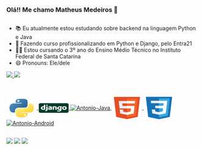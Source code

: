 ### Olá!! Me chamo Matheus Medeiros 👋

  ##

- 📚 Eu atualmente estou estudando sobre backend na linguagem Python e Java
- 🌱 Fazendo curso profissionalizando em Python e Django, pelo Entra21
- 👨‍🎓 Estou cursando o 3º ano do Ensino Médio Técnico no Instituto Federal de Santa Catarina 
- 😄 Pronouns: Ele/dele
<div>
  <a href="https://github.com/MMedeiros03">
  <img height="180em" src="https://github-readme-stats.vercel.app/api?username=MMedeiros03&show_icons=true&theme=dark&include_all_commits=true&count_private=true"/>
  <img height="180em" src="https://github-readme-stats.vercel.app/api/top-langs/?username=MMedeiros03&layout=compact&langs_count=7&theme=dark"/>
</div>

  ##
  
<div style="display: inline_block"><br>
  <img align="center" alt="Antonio-Python" height="60" width="80" src="https://raw.githubusercontent.com/devicons/devicon/master/icons/python/python-original.svg">
  <img align="center" alt="Antonio-Python" height="60" width="80" src="https://raw.githubusercontent.com/devicons/devicon/master/icons/django/django-original.svg">
  <img align="center" alt="Antonio-Java" height="60" width="80" src="https://cdn.jsdelivr.net/gh/devicons/devicon/icons/java/java-original.svg"/>
  <img align="center" alt="Antonio-HTML" height="60" width="80" src="https://raw.githubusercontent.com/devicons/devicon/master/icons/html5/html5-original.svg">
  <img align="center" alt="Antonio-CSS" height="60" width="80" src="https://raw.githubusercontent.com/devicons/devicon/master/icons/css3/css3-original.svg">
  <img align="center" alt="Antonio-Android" height="60" width="80" src="https://cdn.jsdelivr.net/gh/devicons/devicon/icons/android/android-original.svg"/>
</div>
  
  ##
  
<div> 
  <a href="https://www.instagram.com/m_medeiross03/" target="_blank"><img src="https://img.shields.io/badge/-Instagram-%23E4405F?style=for-the-badge&logo=instagram&logoColor=white" target="_blank"></a>
  <a href="https://www.linkedin.com/in/matheus-medeiros-3975b6216/" target="_blank"><img src="https://img.shields.io/badge/LinkedIn-0077B5?style=for-the-badge&logo=linkedin&logoColor=white" target="_blank"></a>
  <a href = "mailto:matheusmedeiros2003@gmail.com"><img src="https://img.shields.io/badge/-Gmail-%23333?style=for-the-badge&logo=gmail&logoColor=white" target="_blank"></a>
 </div>
  
  

